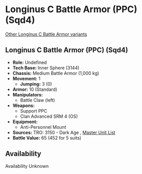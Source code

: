 # Longinus C Battle Armor (PPC) (Sqd4) 

[Other Longinus C Battle Armor variants](../longinus_c_battle_armor.md) 

## Longinus C Battle Armor (PPC) (Sqd4) 

- **Role:** Undefined 
- **Tech Base:** Inner Sphere (3144) 
- **Chassis:** Medium Battle Armor (1,000 kg) 
- **Movement:** 1 
  - **Jumping:** 3 (0) 
- **Armor:** 10 (Standard) 
- **Manipulators:** 
  - Battle Claw (left) 
- **Weapons:** 
  - Support PPC 
  - Clan Advanced SRM 4 (OS) 
- **Equipment:** 
  - Anti-Personnel Mount 
- **Sources:** TRO: 3150 - Dark Age , [Master Unit List](http://masterunitlist.info/Unit/Details/8030) 
- **Battle Value:** 65 (452 for 5 suits) 

## Availability 

Availability Unknown 

